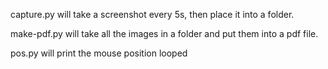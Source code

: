 capture.py will take a screenshot every 5s, then place it into a folder.

make-pdf.py will take all the images in a folder and put them into a pdf file.

pos.py will print the mouse position looped